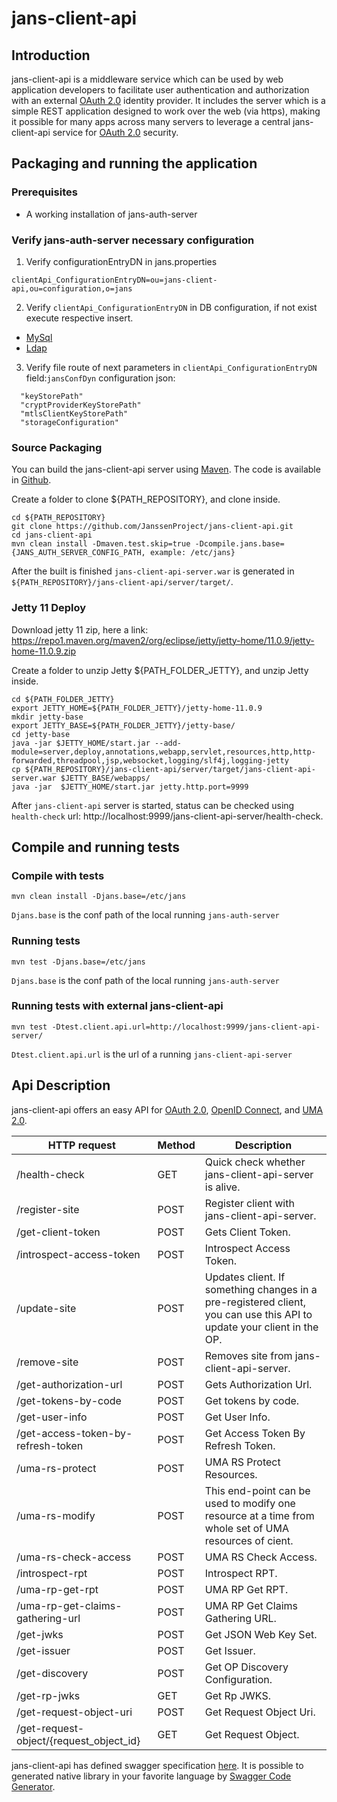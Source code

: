 # jans-client-api

## Introduction

jans-client-api is a middleware service which can be used by web application developers to facilitate user authentication and authorization with an external [OAuth 2.0](https://tools.ietf.org/html/rfc6749) identity provider. It includes the server which is a simple REST application designed to work over the web (via https), making it possible for many apps across many servers to leverage a central jans-client-api service for [OAuth 2.0](https://tools.ietf.org/html/rfc6749) security.

## Packaging and running the application
### Prerequisites
- A working installation of jans-auth-server
### Verify jans-auth-server necessary configuration
1. Verify configurationEntryDN in jans.properties
```
clientApi_ConfigurationEntryDN=ou=jans-client-api,ou=configuration,o=jans
```
2. Verify `clientApi_ConfigurationEntryDN` in DB configuration, if not exist execute respective insert. 

- [MySql](https://github.com/JanssenProject/jans-client-api/blob/master/server/scripts/mysql/clientApi_ConfigurationEntryDN.sql)
- [Ldap](https://github.com/JanssenProject/jans-client-api/blob/master/server/scripts/ldap/clientApi_ConfigurationEntryDN.ldif)

3. Verify file route of next parameters in `clientApi_ConfigurationEntryDN` field:`jansConfDyn` configuration json:
```
  "keyStorePath"
  "cryptProviderKeyStorePath"
  "mtlsClientKeyStorePath"
  "storageConfiguration"  
```

### Source Packaging

You can build the jans-client-api server using [Maven](https://maven.apache.org). The code is available in [Github](https://github.com/JanssenProject/jans-client-api).

Create a folder to clone ${PATH_REPOSITORY}, and clone inside.
```
cd ${PATH_REPOSITORY}
git clone https://github.com/JanssenProject/jans-client-api.git
cd jans-client-api
mvn clean install -Dmaven.test.skip=true -Dcompile.jans.base={JANS_AUTH_SERVER_CONFIG_PATH, example: /etc/jans}
```

After the built is finished `jans-client-api-server.war` is generated in `${PATH_REPOSITORY}/jans-client-api/server/target/`. 

### Jetty 11 Deploy

Download jetty 11 zip, here a link:
https://repo1.maven.org/maven2/org/eclipse/jetty/jetty-home/11.0.9/jetty-home-11.0.9.zip

Create a folder to unzip Jetty ${PATH_FOLDER_JETTY}, and unzip Jetty inside.
```
cd ${PATH_FOLDER_JETTY}
export JETTY_HOME=${PATH_FOLDER_JETTY}/jetty-home-11.0.9
mkdir jetty-base
export JETTY_BASE=${PATH_FOLDER_JETTY}/jetty-base/
cd jetty-base
java -jar $JETTY_HOME/start.jar --add-module=server,deploy,annotations,webapp,servlet,resources,http,http-forwarded,threadpool,jsp,websocket,logging/slf4j,logging-jetty
cp ${PATH_REPOSITORY}/jans-client-api/server/target/jans-client-api-server.war $JETTY_BASE/webapps/
java -jar  $JETTY_HOME/start.jar jetty.http.port=9999
```
After `jans-client-api` server is started, status can be checked using `health-check` url: http://localhost:9999/jans-client-api-server/health-check.

## Compile and running tests
### Compile with tests
```
mvn clean install -Djans.base=/etc/jans
```
`Djans.base` is the conf path of the local running `jans-auth-server`
### Running tests
```
mvn test -Djans.base=/etc/jans
```
`Djans.base` is the conf path of the local running `jans-auth-server`
### Running tests with external jans-client-api
```
mvn test -Dtest.client.api.url=http://localhost:9999/jans-client-api-server/
```
`Dtest.client.api.url` is the url of a running `jans-client-api-server`

## Api Description

jans-client-api offers an easy API for [OAuth 2.0](https://tools.ietf.org/html/rfc6749), [OpenID Connect](http://openid.net/specs/openid-connect-core-1_0.html), and [UMA 2.0](https://docs.kantarainitiative.org/uma/wg/oauth-uma-grant-2.0-05.html).

HTTP request | Method | Description
------------ | ------------- | ------------- 
/health-check | GET | Quick check whether jans-client-api-server is alive.
/register-site | POST | Register client with jans-client-api-server.
/get-client-token | POST | Gets Client Token.
/introspect-access-token | POST | Introspect Access Token.
/update-site | POST | Updates client. If something changes in a pre-registered client, you can use this API to update your client in the OP.
/remove-site | POST | Removes site from jans-client-api-server.
/get-authorization-url | POST | Gets Authorization Url.
/get-tokens-by-code | POST | Get tokens by code.
/get-user-info | POST | Get User Info.
/get-access-token-by-refresh-token | POST | Get Access Token By Refresh Token.
/uma-rs-protect | POST | UMA RS Protect Resources.
/uma-rs-modify | POST | This end-point can be used to modify one resource at a time from whole set of UMA resources of cient.
/uma-rs-check-access | POST | UMA RS Check Access.
/introspect-rpt | POST | Introspect RPT.
/uma-rp-get-rpt | POST | UMA RP Get RPT.
/uma-rp-get-claims-gathering-url | POST | UMA RP Get Claims Gathering URL.
/get-jwks | POST | Get JSON Web Key Set.
/get-issuer | POST | Get Issuer.
/get-discovery | POST | Get OP Discovery Configuration.
/get-rp-jwks | GET | Get Rp JWKS.
/get-request-object-uri | POST | Get Request Object Uri.
/get-request-object/{request_object_id} | GET | Get Request Object.


jans-client-api has defined swagger specification [here](https://gluu.org/swagger-ui/?url=https://raw.githubusercontent.com/JanssenProject/jans-client-api/master/server/src/main/resources/swagger.yaml). It is possible to generated native library in your favorite language by [Swagger Code Generator](https://swagger.io/tools/swagger-codegen/).

